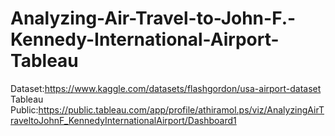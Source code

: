 # Analyzing-Air-Travel-to-John-F.-Kennedy-International-Airport-Tableau

Dataset:https://www.kaggle.com/datasets/flashgordon/usa-airport-dataset
Tableau Public:https://public.tableau.com/app/profile/athiramol.ps/viz/AnalyzingAirTraveltoJohnF_KennedyInternationalAirport/Dashboard1
